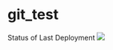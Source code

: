 # git_test

Status of Last Deployment
<img src="https://github.com/newpb100/git_test/workflows/CI/badge.svg?branch=master"><br>
